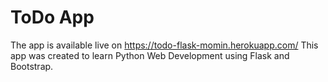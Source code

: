 # ToDo App

The app is available live on https://todo-flask-momin.herokuapp.com/
This app was created to learn Python Web Development using Flask and Bootstrap.


